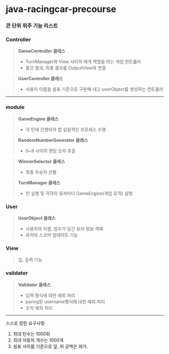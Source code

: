 # java-racingcar-precourse

### 큰 단위 위주 기능 리스트

### Controller

> **GameController 클래스**
>
> - TurnManager와 View 사이의 매개 역할을 하는 게임 컨트롤러
> - 중간 결과, 최종 결과를 OutputView와 연결

> **UserController 클래스**
>
> - 사용자 이름을 쉼표 기준으로 구분해 내고 userObject를 생성하는 컨트롤러
----

### module

> **GameEngine 클래스**
>
> - 각 턴에 진행되야 할 실질적인 프로세스 수행

> **RandomNumberGenerator 클래스**
>
> - 0~9 사이의 랜덤 숫자 추출

> **WinnerSelector 클래스**
>
> - 최종 우승자 선별

> **TurnManager 클래스**
>
> - 턴 실행 및 각각의 유저마다 GameEngine(게임 로직) 실행

### User

> **UserObject 클래스**
>
> - 사용자의 이름, 점수가 담긴 유저 정보 객체
> - 유저의 스코어 업데이트 기능

### View

> 입, 출력 기능

### validator

> **Validator 클래스**
>
> - 입력 형식에 대한 예외 처리
> - paring된 username형식에 대한 예외 처리
> - 숫자 예외 처리
-----
스스로 정한 요구사항

1. 최대 턴수는 1000회
2. 최대 자동차 개수는 1000개
3. 쉼표 사이를 기준으로 앞, 뒤 공백은 제거.